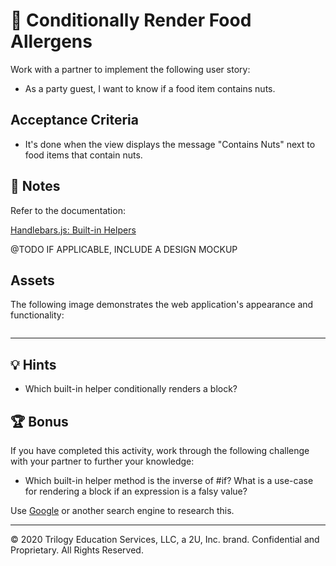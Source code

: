 # 📖 Conditionally Render Food Allergens

Work with a partner to implement the following user story:

* As a party guest, I want to know if a food item contains nuts.

## Acceptance Criteria

* It's done when the view displays the message "Contains Nuts" next to food items that contain nuts.

## 📝 Notes

Refer to the documentation: 

[Handlebars.js: Built-in Helpers](https://handlebarsjs.com/guide/builtin-helpers.html#if)

@TODO IF APPLICABLE, INCLUDE A DESIGN MOCKUP 

## Assets

The following image demonstrates the web application's appearance and functionality:

![]()

---

## 💡 Hints

* Which built-in helper conditionally renders a block?

## 🏆 Bonus

If you have completed this activity, work through the following challenge with your partner to further your knowledge:

* Which built-in helper method is the inverse of #if? What is a use-case for rendering a block if an expression is a falsy value? 

Use [Google](https://www.google.com) or another search engine to research this.

---
© 2020 Trilogy Education Services, LLC, a 2U, Inc. brand. Confidential and Proprietary. All Rights Reserved.